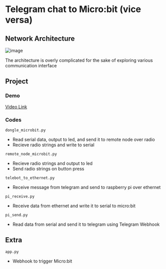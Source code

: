 # Telegram chat to Micro:bit (vice versa)

## Network Architecture

![image](https://user-images.githubusercontent.com/56392203/134329928-f55c7fd1-0842-4f92-9c04-b7c39ad69eb3.png)

The architecture is overly complicated for the sake of exploring various communication interface

## Project

### Demo

[Video Link](https://www.youtube.com/watch?v=aiumIkWYndo&list=PLhNVyAoMSev1YofolmZ8Z_ZA57wt0s-IW)

### Codes

`dongle_microbit.py`

- Read serial data, output to led, and send it to remote node over radio
- Recieve radio strings and write to serial

`remote_node_microbit.py`

- Recieve radio strings and output to led
- Send radio strings on button press

`telebot_to_ethernet.py`

- Receive message from telegram and send to raspberry pi over ethernet

`pi_receive.py`

- Receive data from ethernet and write it to serial to micro:bit

`pi_send.py`

- Read data from serial and send it to telegram using Telegram Webhook

## Extra

`app.py`

- Webhook to trigger Micro:bit

